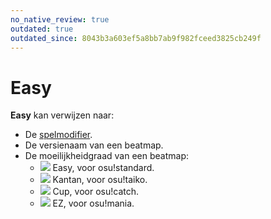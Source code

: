 ```yaml
---
no_native_review: true
outdated: true
outdated_since: 8043b3a603ef5a8bb7ab9f982fceed3825cb249f
---
```


# Easy

**Easy** kan verwijzen naar:

- De [spelmodifier](/wiki/Game_modifier/Easy).
- De versienaam van een beatmap.
- De moeilijkheidgraad van een beatmap:
  - ![](/wiki/shared/diff/easy-s.png) Easy, voor osu!standard.
  - ![](/wiki/shared/diff/easy-t.png) Kantan, voor osu!taiko.
  - ![](/wiki/shared/diff/easy-c.png) Cup, voor osu!catch.
  - ![](/wiki/shared/diff/easy-m.png) EZ, voor osu!mania.
